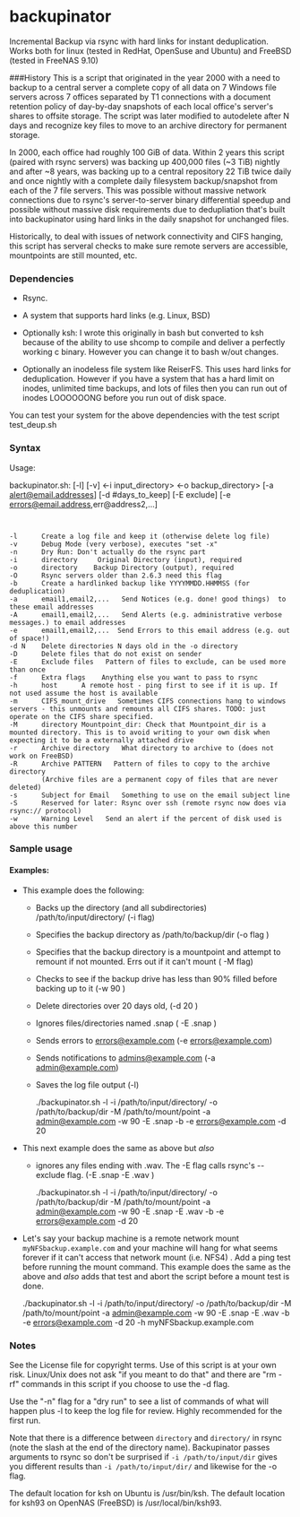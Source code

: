 # backupinator
Incremental Backup via rsync with hard links for instant deduplication. Works both for linux (tested in RedHat, OpenSuse and Ubuntu) and FreeBSD (tested in FreeNAS 9.10)

###History
This is a script that originated in the year 2000 with a need to backup to a central server a complete 
copy of all data on 7 Windows file servers across 7 offices separated by T1 connections with a document retention 
policy of day-by-day snapshots of each local office's server's shares to offsite storage. The script was later modified to autodelete after N days and recognize key files to move to an archive directory for permanent storage. 

In 2000, each office had roughly 100 GiB of data. Within 2 years this script (paired with rsync servers) was backing up 400,000 files (~3 TiB) nightly and after ~8 years, was backing up to a central repository 22 TiB twice daily and once nightly with a complete daily filesystem backup/snapshot from each of the 7 file servers.  This was possible without massive network connections due to rsync's server-to-server binary differential speedup and possible without massive disk requirements due to dedupliation that's built into backupinator using hard links in the daily snapshot for unchanged files.  

Historically, to deal with issues of network connectivity and CIFS hanging, this script has serveral checks to make sure remote servers are accessible, mountpoints are still mounted, etc.

### Dependencies

* Rsync. 

* A system that supports hard links (e.g. Linux, BSD) 

* Optionally ksh: I wrote this originally in bash but converted to ksh because of the ability to use shcomp 
to compile and deliver a perfectly working c binary. However you can change it to bash w/out changes. 

* Optionally an inodeless file system like ReiserFS. This uses hard links for deduplication. However if you have a system that has a hard limit on inodes, unlimited time backups, and lots of files then you can run out of inodes LOOOOOONG before you run out of disk space.

You can test your system for the above dependencies with the test script test\_deup.sh

### Syntax
 Usage: 

backupinator.sh: [-l] [-v] <-i input\_directory> <-o backup\_directory> [-a alert@email.addresses] [-d #days_to_keep] [-E exclude] [-e errors@email.address,err@address2,...] 

```
 

-l      Create a log file and keep it (otherwise delete log file)
-v      Debug Mode (very verbose), executes "set -x" 
-n      Dry Run: Don't actually do the rsync part
-i      directory     Original Directory (input), required
-o      directory    Backup Directory (output), required
-O      Rsync servers older than 2.6.3 need this flag
-b      Create a hardlinked backup like YYYYMMDD.HHMMSS (for deduplication)
-a      email1,email2,...   Send Notices (e.g. done! good things)  to these email addresses
-A      email1,email2,...   Send Alerts (e.g. administrative verbose messages.) to email addresses
-e      email1,email2,...  Send Errors to this email address (e.g. out of space!)
-d N    Delete directories N days old in the -o directory
-D      Delete files that do not exist on sender
-E      Exclude files   Pattern of files to exclude, can be used more than once
-f      Extra flags    Anything else you want to pass to rsync
-h      host      A remote host - ping first to see if it is up. If not used assume the host is available
-m      CIFS_mount_drive   Sometimes CIFS connections hang to windows servers - this unmounts and remounts all CIFS shares. TODO: just operate on the CIFS share specified. 
-M      directory Mountpoint_dir: Check that Mountpoint_dir is a mounted directory. This is to avoid writing to your own disk when expecting it to be a externally attached drive
-r      Archive directory   What directory to archive to (does not work on FreeBSD)
-R      Archive PATTERN   Pattern of files to copy to the archive directory
        (Archive files are a permanent copy of files that are never deleted)
-s      Subject for Email   Something to use on the email subject line
-S      Reserved for later: Rsync over ssh (remote rsync now does via rsync:// protocol) 
-w      Warning Level   Send an alert if the percent of disk used is above this number
```


### Sample usage

#### Examples:

* This example does the following:
  * Backs up the directory (and all subdirectories) /path/to/input/directory/ (-i flag) 
  * Specifies the backup directory as /path/to/backup/dir  (-o flag ) 
  * Specifies that the backup directory is a mountpoint and attempt to remount if not mounted. Errs out if it can't mount ( -M flag) 
  * Checks to see if the backup drive has less than 90% filled before backing up to it (-w 90 )
  * Delete directories over 20 days old, (-d 20 ) 
  * Ignores files/directories named .snap ( -E .snap )
  * Sends errors to errors@example.com (-e errors@example.com)
  * Sends notifications to admins@example.com (-a admin@example.com)
  * Saves the log file output (-l)

     ./backupinator.sh -l -i /path/to/input/directory/ -o /path/to/backup/dir -M /path/to/mount/point  -a admin@example.com -w 90 -E .snap -b -e errors@example.com -d 20


* This next example does the same as above but *also* 
  * ignores any files ending with .wav. The -E flag calls rsync's --exclude flag.  (-E .snap -E .wav )

     ./backupinator.sh -l -i /path/to/input/directory/ -o /path/to/backup/dir -M /path/to/mount/point  -a admin@example.com -w 90 -E .snap -E .wav -b -e errors@example.com -d 20
     
* Let's say your backup machine is a remote network mount `myNFSbackup.example.com` and your machine will hang for what seems forever if it can't access that network mount (i.e. NFS4) . Add a ping test before running the mount command. This example does the same as the above and *also* adds that test and abort the script before a mount test is done.

     ./backupinator.sh -l -i /path/to/input/directory/ -o /path/to/backup/dir -M /path/to/mount/point  -a admin@example.com -w 90 -E .snap -E .wav -b -e errors@example.com -d 20 -h myNFSbackup.example.com
     

### Notes

See the License file for copyright terms. Use of this script is at your own risk. Linux/Unix does not ask "if you meant to do that" and there are "rm -rf" commands in this script if you choose to use the -d flag. 

Use the "-n" flag for a "dry run" to see a list of commands of what will happen plus -l to keep the log file for review. Highly recommended for the first run.  

Note that there is a difference between `directory` and `directory/` in rsync (note the slash at the end of the directory name). Backupinator passes arguments to rsync so don't be surprised if `-i /path/to/input/dir` gives you different results than `-i /path/to/input/dir/` and likewise for the -o flag. 

The default location for ksh on Ubuntu is /usr/bin/ksh. The default location for ksh93 on OpenNAS (FreeBSD) is /usr/local/bin/ksh93. 


